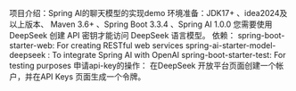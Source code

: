 项目介绍：Spring Al的聊天模型的实现demo
环境准备：JDK17+ 、idea2024及以上版本、 Maven 3.6+ 、Spring Boot 3.3.4 、Spring AI 1.0.0
您需要使用 DeepSeek 创建 API 密钥才能访问 DeepSeek 语言模型。
依赖：
spring-boot-starter-web: For creating RESTful web services
spring-ai-starter-model-deepseek : To integrate Spring AI with OpenAI
spring-boot-starter-test: For testing purposes
申请api-key的操作：
在DeepSeek 开放平台页面创建一个帐户，并在API Keys 页面生成一个令牌。

